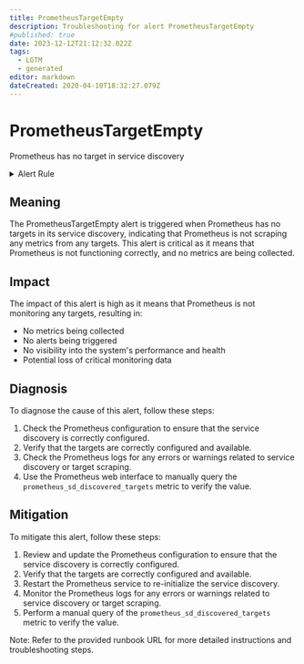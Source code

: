 ```yaml
---
title: PrometheusTargetEmpty
description: Troubleshooting for alert PrometheusTargetEmpty
#published: true
date: 2023-12-12T21:12:32.022Z
tags: 
  - LGTM
  - generated
editor: markdown
dateCreated: 2020-04-10T18:32:27.079Z
---
```


# PrometheusTargetEmpty

Prometheus has no target in service discovery

<details>
  <summary>Alert Rule</summary>

{{% rule "prometheus-self-monitoring/prometheus-self-monitoring-internal.yml" "PrometheusTargetEmpty" %}}

{{% comment %}}

```yaml
alert: PrometheusTargetEmpty
expr: prometheus_sd_discovered_targets == 0
for: 0m
labels:
    severity: critical
annotations:
    summary: Prometheus target empty (instance {{ $labels.instance }})
    description: |-
        Prometheus has no target in service discovery
          VALUE = {{ $value }}
          LABELS = {{ $labels }}
    runbook: https://github.com/srerun/prometheus-alerts/blob/main/content/runbooks/prometheus-self-monitoring-internal/PrometheusTargetEmpty.md

```

{{% /comment %}}

</details>


## Meaning

The PrometheusTargetEmpty alert is triggered when Prometheus has no targets in its service discovery, indicating that Prometheus is not scraping any metrics from any targets. This alert is critical as it means that Prometheus is not functioning correctly, and no metrics are being collected.

## Impact

The impact of this alert is high as it means that Prometheus is not monitoring any targets, resulting in:

* No metrics being collected
* No alerts being triggered
* No visibility into the system's performance and health
* Potential loss of critical monitoring data

## Diagnosis

To diagnose the cause of this alert, follow these steps:

1. Check the Prometheus configuration to ensure that the service discovery is correctly configured.
2. Verify that the targets are correctly configured and available.
3. Check the Prometheus logs for any errors or warnings related to service discovery or target scraping.
4. Use the Prometheus web interface to manually query the `prometheus_sd_discovered_targets` metric to verify the value.

## Mitigation

To mitigate this alert, follow these steps:

1. Review and update the Prometheus configuration to ensure that the service discovery is correctly configured.
2. Verify that the targets are correctly configured and available.
3. Restart the Prometheus service to re-initialize the service discovery.
4. Monitor the Prometheus logs for any errors or warnings related to service discovery or target scraping.
5. Perform a manual query of the `prometheus_sd_discovered_targets` metric to verify the value.

Note: Refer to the provided runbook URL for more detailed instructions and troubleshooting steps.
